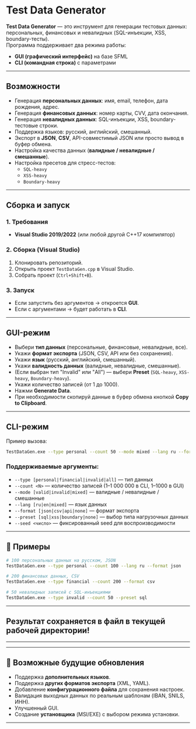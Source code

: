 # Test Data Generator

**Test Data Generator** — это инструмент для генерации тестовых данных: персональных, финансовых и невалидных (SQL-инъекции, XSS, boundary-тесты).  
Программа поддерживает два режима работы:
- **GUI (графический интерфейс)** на базе SFML  
- **CLI (командная строка)** с параметрами  

---

## Возможности
- Генерация **персональных данных**: имя, email, телефон, дата рождения, адрес.  
- Генерация **финансовых данных**: номер карты, CVV, дата окончания.  
- Генерация **невалидных данных**: SQL-инъекции, XSS, boundary-тестовые строки.  
- Поддержка языков: русский, английский, смешанный.  
- Экспорт в **JSON**, **CSV**, API-совместимый JSON или просто вывод в буфер обмена.  
- Настройка качества данных (**валидные / невалидные / смешанные**).  
- Настройка пресетов для стресс-тестов:
  - `SQL-heavy`  
  - `XSS-heavy`  
  - `Boundary-heavy`  

---

## Сборка и запуск

### 1. Требования
- **Visual Studio 2019/2022** (или любой другой C++17 компилятор)   

### 2. Сборка (Visual Studio)
1. Клонировать репозиторий.
2. Открыть проект `TestDataGen.cpp` в Visual Studio.   
3. Собрать проект (`Ctrl+Shift+B`).  

### 3. Запуск
- Если запустить без аргументов → откроется **GUI**.  
- Если с аргументами → будет работать в **CLI**.  

---

## GUI-режим
- Выбери **тип данных** (персональные, финансовые, невалидные, все).  
- Укажи **формат экспорта** (JSON, CSV, API или без сохранения).  
- Укажи **язык** (русский, английский, смешанный).  
- Укажи **валидность данных** (валидные, невалидные, смешанные).  
- (Если выбран тип "Invalid" или "All") — выбери **Preset** (`SQL-heavy`, `XSS-heavy`, `Boundary-heavy`).  
- Укажи количество записей (от 1 до 1000).  
- Нажми **Generate Data**.  
- При необходимости скопируй данные в буфер обмена кнопкой **Copy to Clipboard**.  

---

##  CLI-режим

Пример вызова:
```bash
TestDataGen.exe --type personal --count 50 --mode mixed --lang ru --format json --preset sql
```

### Поддерживаемые аргументы:
- `--type [personal|financial|invalid|all]` — тип данных  
- `--count <N>` — количество записей (1–1 000 000 в CLI, 1–1000 в GUI)  
- `--mode [valid|invalid|mixed]` — валидные / невалидные / смешанные  
- `--lang [ru|en|mixed]` — язык данных  
- `--format [json|csv|api|none]` — формат экспорта  
- `--preset [sql|xss|boundary|none]` — выбор типа нагрузочных данных  
- `--seed <число>` — фиксированный seed для воспроизводимости  

---

## 📂 Примеры
```bash
# 100 персональных данных на русском, JSON
TestDataGen.exe --type personal --count 100 --lang ru --format json

# 200 финансовых данных, CSV
TestDataGen.exe --type financial --count 200 --format csv

# 50 невалидных записей с SQL-инъекциями
TestDataGen.exe --type invalid --count 50 --preset sql
```

---
## Результат сохраняется в файл в текущей рабочей директории!
---


---

## 🔮 Возможные будущие обновления
- Поддержка **дополнительных языков**.  
- Поддержка **других форматов экспорта** (XML, YAML).  
- Добавление **конфигурационного файла** для сохранения настроек.  
- Валидация выходных данных по реальным шаблонам (IBAN, SNILS, ИНН).  
- Улучшенный GUI.  
- Создание **установщика** (MSI/EXE) с выбором режима установки.  

---
